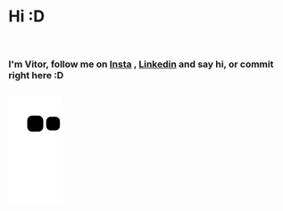 <h1>Hi :D </h1><br>
<h3>I'm <strong>Vitor</strong>, follow me on <a href="https://www.instagram.com/vitorschapieski/">Insta</a> , <a href="https://www.linkedin.com/in/vitor-schapieski-bbb6951b7/">Linkedin</a> and say hi, or commit right here :D </h3>

##

![Snake animation](https://github.com/vitorschapieski/vitorschapieski/blob/output/github-contribution-grid-snake.svg)
